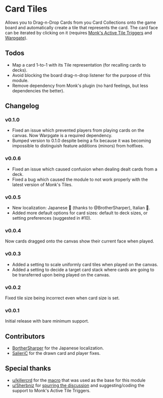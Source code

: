 # Card Tiles
Allows you to Drag-n-Drop Cards from you Card Collections onto the game board and automatically create a tile that represents the card. The card face can be iterated by clicking on it (requires [Monk's Active Tile Triggers](https://foundryvtt.com/packages/monks-active-tiles) and [Warpgate](https://github.com/trioderegion/warpgate)).

## Todos
* Map a card 1-to-1 with its Tile representation (for recalling cards to decks).
* Avoid blocking the board drag-n-drop listener for the purpose of this module.
* Remove dependency from Monk's plugin (no hard feelings, but less dependencies the better).

## Changelog

### v0.1.0 
* Fixed an issue which prevented players from playing cards on the canvas. Now Warpgate is a required dependency.
* Bumped version to 0.1.0 despite being a fix because it was becoming impossible to distinguish feature additions (minors) from hotfixes.

### v0.0.6
* Fixed an issue which caused confusion when dealing dealt cards from a deck.
* Fixed a bug which caused the module to not work properly with the latest version of Monk's Tiles.

### v0.0.5
* New localization: Japanese 🍙 (thanks to @BrotherSharper), Italian 🍕.
* Added more default options for card sizes: default to deck sizes, or setting preferences (suggested in #10).

### v0.0.4
Now cards dragged onto the canvas show their current face when played.

### v0.0.3
* Added a setting to scale uniformly card tiles when played on the canvas.
* Added a setting to decide a target card stack where cards are going to be transferred upon being played on the canvas.

### v0.0.2
Fixed tile size being incorrect even when card size is set.

### v0.0.1
Initial release with bare minimum support.

## Contributors
* [BortherSharper](https://github.com/BrotherSharper) for the Japanese localization.
* [SalieriC](https://github.com/SalieriC) for the drawn card and player fixes.

## Special thanks
* [u/killercrd](https://www.reddit.com/user/killercrd/) for the [macro](https://www.reddit.com/r/FoundryVTT/comments/sxdwuv/macro_deal_and_place_cards_in_current_scene_as/) that was used as the base for this module 
* [u/Sherbniz](https://www.reddit.com/user/Sherbniz/) for [spurring the discussion](https://www.reddit.com/r/FoundryVTT/comments/t7ihui/placing_cards_on_a_grid_and_show_them_to_players/) and suggesting/coding the support to Monk's Active Tile Triggers.
